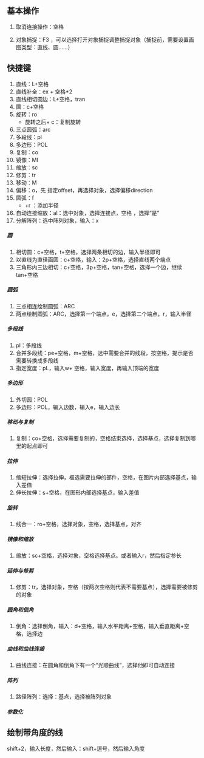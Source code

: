 ## 基本操作

1. 取消连接操作：空格

2. 对象捕捉：F3 ，可以选择打开对象捕捉调整捕捉对象（捕捉前，需要设置画图类型：直线、圆……）

## 快捷键

1. 直线：L+空格
2. 直线补全：ex + 空格*2
3. 直线相切圆边：L+空格，tran
4. 圜：c+空格
5. 旋转：ro
   - 旋转之后+ c：复制旋转
6. 三点圆弧：arc
7. 多段线：pl
8. 多边形：POL
9. 复制：co
10. 镜像：MI
11. 缩放：sc
12. 修剪：tr
13. 移动：M
14. 偏移：o，先 指定offset，再选择对象，选择偏移direction
15. 圆弧：f
    - +r ：添加半径
16. 自动连接缩放：al：选中对象，选择连接点，空格 ，选择“是”
17. 分解阵列：选中阵列对象，输入：x

##### 圆

1. 相切圆：c+空格，t+空格，选择两条相切的边，输入半径即可
2. 以直线为直径画圆：c+空格，输入：2p+空格，选择直线两个端点
3. 三角形内三边相切：c+空格，3p+空格，tan+空格，选择一个边，继续tan+空格

##### 圆弧

1. 三点相连绘制圆弧：ARC
2. 两点绘制圆弧：ARC，选择第一个端点，e，选择第二个端点，r，输入半径

##### 多段线

1. pl：多段线
2. 合并多段线：pe+空格，m+空格，选中需要合并的线段，按空格，提示是否需要转换成多段线
3. 指定宽度：pL，输入w+ 空格，输入宽度，再输入顶端的宽度

##### 多边形

1. 外切圆：POL
2. 多边形：POL，输入边数，输入e，输入边长

##### 移动与复制

1. 复制：co+空格，选择需要复制的，空格结束选择，选择基点，选择复制到哪里的起点即可

##### 拉伸

1. 缩短拉伸：选择拉伸，框选需要拉伸的部件，空格，在图片内部选择基点，输入差值
2. 伸长拉伸：s+空格，在图形内部选择基点，输入差值

##### 旋转

1. 线合一：ro+空格，选择对象，空格，选择基点，对齐

##### 镜像和缩放

1. 缩放：sc+空格，选择对象，空格选择基点。或者输入r，然后指定参长

##### 延伸与修剪

1. 修剪：tr，选择对象，空格（按两次空格则代表不需要基点），选择需要被修剪的对象

##### 圆角和倒角

1. 倒角：选择倒角，输入：d+空格，输入水平距离+空格，输入垂直距离+空格，选择边

##### 曲线和曲线连接

1. 曲线连接：在圆角和倒角下有一个“光顺曲线”，选择他即可自动连接

##### 阵列

1. 路径阵列：选择：基点，选择被阵列对象

##### 参数化

## 绘制带角度的线

shift+2，输入长度，然后输入：shift+逗号，然后输入角度